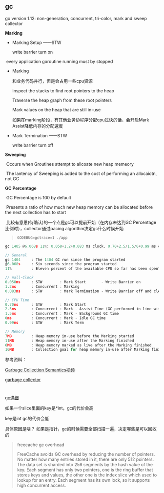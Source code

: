 ## gc



go version 1.12: non-generation, concurrent, tri-color, mark and sweep collector



**Marking**

* Marking Setup ——STW

  write barrier turn on

​	every application goroutine running must by stopped

* Marking

  和业务代码并行，但是会占用一些cpu资源

   Inspect the stacks to find root pointers to the heap

   Traverse the heap graph from these root pointers

   Mark values on the heap that are still in-use

  如果在marking阶段，有其他业务协程序分配cpu过快的话，会开启Mark Assist降低内存的分配速度

* Mark Termination ——STW

  write barrier turn off

**Sweeping**

​	Occurs when Groutines attempt to allcoate new heap memeory

​	The lantency of Sweeping is added to the cost of performing an allocaiotn, not GC



 **GC Percentage**

​	GC Percentage is 100 by default

​	Presents a ratio of how much new heap memory can be allocated before the next collection has to start

​	比较有意思(待确认)的一个点是gc可以提前开始（在内存未达到GC Percentage比例时），collector通过pacing algorithm决定gc什么时候开始





> ```
> GODEBUG=gctrace=1 ./app
> ```

```go
gc 1405 @6.068s 11%: 0.058+1.2+0.083 ms clock, 0.70+2.5/1.5/0+0.99 ms cpu, 7->11->6 MB, 10 MB goal, 12 P

// General
gc 1404     : The 1404 GC run since the program started
@6.068s     : Six seconds since the program started
11%         : Eleven percent of the available CPU so far has been spent in GC

// Wall-Clock
0.058ms     : STW        : Mark Start       - Write Barrier on
1.2ms       : Concurrent : Marking
0.083ms     : STW        : Mark Termination - Write Barrier off and clean up

// CPU Time
0.70ms      : STW        : Mark Start
2.5ms       : Concurrent : Mark - Assist Time (GC performed in line with allocation)
1.5ms       : Concurrent : Mark - Background GC time
0ms         : Concurrent : Mark - Idle GC time
0.99ms      : STW        : Mark Term

// Memory
7MB         : Heap memory in-use before the Marking started
11MB        : Heap memory in-use after the Marking finished
6MB         : Heap memory marked as live after the Marking finished
10MB        : Collection goal for heap memory in-use after Marking finished
```



参考资料：

[Garbage Collection Semantics视频](<https://www.youtube.com/watch?v=q4HoWwdZUHs>)

[garbage collector](<https://www.ardanlabs.com/blog/2018/12/garbage-collection-in-go-part1-semantics.html>)





# #

[gc详细](https://blog.golang.org/ismmkeynote)



如果一个slice里面的key是*int，gc的代价会高

key是int gc的代价会低

具体原因是啥？ 如果是指针，gc的时候需要全部扫描一遍，决定哪些是可以回收的

> freecache gc overhead
>
> FreeCache avoids GC overhead by reducing the number of pointers. No matter how many entries stored in it, there are only 512 pointers. The data set is sharded into 256 segments by the hash value of the key. Each segment has only two pointers, one is the ring buffer that stores keys and values, the other one is the index slice which used to lookup for an entry. Each segment has its own lock, so it supports high concurrent access.
>
> 